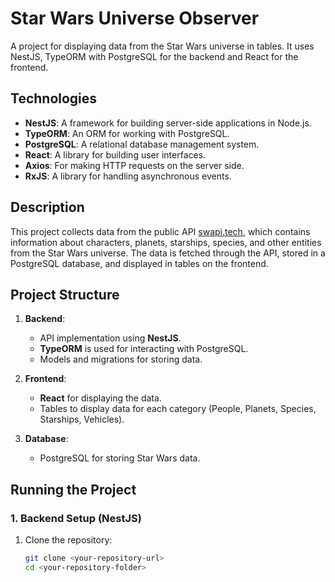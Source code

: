 # Star Wars Universe Observer

A project for displaying data from the Star Wars universe in tables. It uses NestJS, TypeORM with PostgreSQL for the backend and React for the frontend.

## Technologies

- **NestJS**: A framework for building server-side applications in Node.js.
- **TypeORM**: An ORM for working with PostgreSQL.
- **PostgreSQL**: A relational database management system.
- **React**: A library for building user interfaces.
- **Axios**: For making HTTP requests on the server side.
- **RxJS**: A library for handling asynchronous events.

## Description

This project collects data from the public API [swapi.tech](https://www.swapi.tech/), which contains information about characters, planets, starships, species, and other entities from the Star Wars universe. The data is fetched through the API, stored in a PostgreSQL database, and displayed in tables on the frontend.

## Project Structure

1. **Backend**: 
   - API implementation using **NestJS**.
   - **TypeORM** is used for interacting with PostgreSQL.
   - Models and migrations for storing data.

2. **Frontend**:
   - **React** for displaying the data.
   - Tables to display data for each category (People, Planets, Species, Starships, Vehicles).
   
3. **Database**:
   - PostgreSQL for storing Star Wars data.

## Running the Project

### 1. Backend Setup (NestJS)

1. Clone the repository:
   ```bash
   git clone <your-repository-url>
   cd <your-repository-folder>
